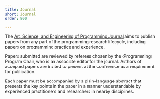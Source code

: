 ```yaml
---
title: Journal
short: Journal
order: 800

---
```

The [Art, Science, and Engineering of Programming Journal](http://programming-journal.org) aims to publish papers from any part of the programming research lifecycle, including papers on programming practice and experience.

Papers submitted are reviewed by referees chosen by the ‹Programming› Program Chair, who is an associate editor for the journal. Authors of accepted papers are invited to present at the conference as a requirement for publication.

Each paper must be accompanied by a plain-language abstract that presents the key points in the paper in a manner understandable by experienced practitioners and researchers in nearby disciplines.
